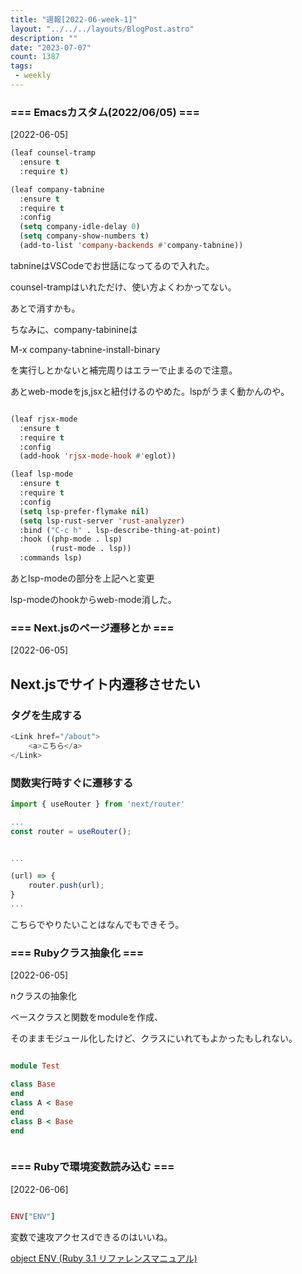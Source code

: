 ```yaml
---
title: "週報[2022-06-week-1]"
layout: "../../../layouts/BlogPost.astro"
description: ""
date: "2023-07-07"
count: 1387
tags:
 - weekly
---
```





### === Emacsカスタム(2022/06/05) ===

[2022-06-05]


```lisp
(leaf counsel-tramp
  :ensure t
  :require t)

(leaf company-tabnine
  :ensure t
  :require t
  :config
  (setq company-idle-delay 0)
  (setq company-show-numbers t)
  (add-to-list 'company-backends #'company-tabnine))

```

tabnineはVSCodeでお世話になってるので入れた。

counsel-trampはいれただけ、使い方よくわかってない。

あとで消すかも。

ちなみに、company-tabinineは

M-x company-tabnine-install-binary

を実行しとかないと補完周りはエラーで止まるので注意。

あとweb-modeをjs,jsxと紐付けるのやめた。lspがうまく動かんのや。


```lisp

(leaf rjsx-mode
  :ensure t
  :require t
  :config
  (add-hook 'rjsx-mode-hook #'eglot))

(leaf lsp-mode
  :ensure t
  :require t
  :config
  (setq lsp-prefer-flymake nil)
  (setq lsp-rust-server 'rust-analyzer)
  :bind ("C-c h" . lsp-describe-thing-at-point)
  :hook ((php-mode . lsp)
		 (rust-mode . lsp))
  :commands lsp)

```

あとlsp-modeの部分を上記へと変更

lsp-modeのhookからweb-mode消した。


### === Next.jsのページ遷移とか ===

[2022-06-05]

## Next.jsでサイト内遷移させたい

### タグを生成する

```javascript
<Link href="/about">
	<a>こちら</a>
</Link>
```


### 関数実行時すぐに遷移する

```javascript
import { useRouter } from 'next/router'

...
const router = useRouter();


...

(url) => {
	router.push(url);
}
...
```

こちらでやりたいことはなんでもできそう。


### === Rubyクラス抽象化 ===

[2022-06-05]

nクラスの抽象化

ベースクラスと関数をmoduleを作成、

そのままモジュール化したけど、クラスにいれてもよかったもしれない。

```ruby

module Test

class Base
end
class A < Base
end
class B < Base
end



```


### === Rubyで環境変数読み込む ===

[2022-06-06]

```ruby

ENV["ENV"]

```

変数で速攻アクセスdできるのはいいね。


[object ENV (Ruby 3.1 リファレンスマニュアル)](https://docs.ruby-lang.org/ja/latest/class/ENV.html)
